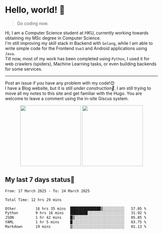 # Hello, world! 🥰
> Go coding now.
  
Hi, I am a Computer Science student at HKU, currently working towards obtaining my MSc degree in Computer Science.  
I'm still improving my skill stack in Backend with `Golang`, while I am able to write simple code for the Frontend `Vue3` and Android applications using `Java`.  
Till now, most of my work has been completed using `Python`, I used it for web crawlers (spiders), Machine Learning tasks, or even building backends for some services.

-------
Post an issue if you have any problem with my code!😊  
I have a Blog website, but it is still *under construction🚧*. I am still trying to move all my notes to this site and get familiar with the Hugo. You are welcome to leave a comment using the in-site Giscus system.  


<div align="center">
<div><img src="https://github-readme-stats.vercel.app/api?username=Xrondev&count_private=true" height="200px"/> <img src="https://github-readme-stats.vercel.app/api/top-langs/?username=Xrondev" height="200px"/></div>
</div>
<div align="center"></div>  

## My last 7 days status🧐

<!--START_SECTION:waka-->

```txt
From: 17 March 2025 - To: 24 March 2025

Total Time: 12 hrs 29 mins

Other         16 hrs 35 mins  ██████████████▒░░░░░░░░░░   57.05 %
Python        9 hrs 16 mins   ████████░░░░░░░░░░░░░░░░░   31.92 %
JSON          1 hr 42 mins    █▒░░░░░░░░░░░░░░░░░░░░░░░   05.85 %
YAML          1 hr 5 mins     █░░░░░░░░░░░░░░░░░░░░░░░░   03.75 %
Markdown      19 mins         ▒░░░░░░░░░░░░░░░░░░░░░░░░   01.13 %
```

<!--END_SECTION:waka-->
